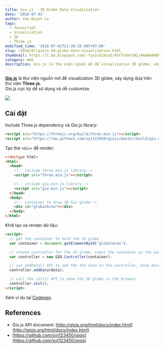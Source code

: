 ```yaml
---
title: Gio.js - 3D Globe Data Visualization
date: '2018-07-01'
author: Van-Duyet Le
tags:
  - Javascript
  - Visualization
  - 3D
  - Three.js
modified_time: '2018-07-01T23:20:16.007+07:00'
slug: /2018/07/giojs-3d-globe-data-visualization.html
thumbnail: https://1.bp.blogspot.com/-fyu1xILKsuE/XUf7uXmrSAI/AAAAAAABFMw/FPCRz3qQR8k7_8iIPSoRkm-zBslPkdFDwCLcBGAs/s1600/Screen%2BShot%2B2019-08-05%2Bat%2B4.49.34%2BPM.png
category: Web
description: Gio.js là thư viện nguồn mở để visualization 3D globe, xây dựng dựa trên thư viện **Three.js**. Gio.js cực kỳ dễ sử dụng và dễ customize.
---
```


**[Gio.js](https://github.com/syt123450/giojs)** là thư viện nguồn mở để visualization 3D globe, xây dựng dựa trên thư viện **Three.js**.  
Gio.js cực kỳ dễ sử dụng và dễ customize.

![](https://1.bp.blogspot.com/-fyu1xILKsuE/XUf7uXmrSAI/AAAAAAABFMw/FPCRz3qQR8k7_8iIPSoRkm-zBslPkdFDwCLcBGAs/s1600/Screen%2BShot%2B2019-08-05%2Bat%2B4.49.34%2BPM.png)

## Cài đặt

Include Three.js dependency và Gio.js library:

```html
<script src="https://threejs.org/build/three.min.js"></script>
<script src="https://raw.githack.com/syt123450/giojs/master/build/gio.min.js"></script>
```

Tạo thẻ `<div>` để render:

```html
<!doctype html>
<html>
  <head>
    <!-- include three.min.js library-->
    <script src="three.min.js"></script>

    <!-- include gio.min.js library-->
    <script src="gio.min.js"></script>
  </head>
  <body>
    <!-- container to draw 3D Gio globe-->
    <div id="globalArea"></div>
  </body>
</html>
```

Khởi tạo và render dữ liệu:

```html
<script>
  // get the container to hold the IO globe
  var container = document.getElementById('globalArea');

  // create controller for the IO globe, input the container as the parameter
  var controller = new GIO.Controller(container);

  // use addData() API to add the the data to the controller, know more about data format check out documentation about data: http://giojs.org/html/docs/dataIntro.html
  controller.addData(data);

  // call the init() API to show the IO globe in the browser
  controller.init();
</script>
```

Xem ví dụ tại [Codepen](https://codepen.io/syt123450/pen/VXNdgM).

## References

- Gio.js API document: [http://giojs.org/html/docs/index.html](http://giojs.org/html/docs/index.html)
- [https://github.com/syt123450/giojs](https://github.com/syt123450/giojs)

